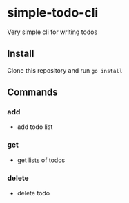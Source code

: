 # simple-todo-cli

Very simple cli for writing todos

## Install

Clone this repository and run `go install`

## Commands

### add

- add todo list

### get

- get lists of todos

### delete

- delete todo
